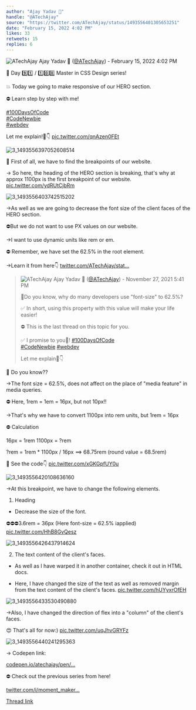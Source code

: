 ```yaml
---
author: "Ajay Yadav 🎯"
handle: "@ATechAjay"
source: "https://twitter.com/ATechAjay/status/1493556401305653251"
date: "February 15, 2022 4:02 PM"
likes: 33
retweets: 15
replies: 6
---
```

![ATechAjay](https://pbs.twimg.com/profile_images/1485567675111981057/mLsrcZdB_normal.jpg)
Ajay Yadav 🎯 ([@ATechAjay](https://twitter.com/ATechAjay)) - February 15, 2022 4:02 PM

💚 Day 9️⃣1️⃣ / 1️⃣0️⃣0️⃣ Master in CSS Design series!

💥 Today we going to make responsive of our HERO section.

⛔ Learn step by step with me!

[#100DaysOfCode](https://twitter.com/hashtag/100DaysOfCode)  
[#CodeNewbie](https://twitter.com/hashtag/CodeNewbie)  
[#webdev](https://twitter.com/hashtag/webdev) 

Let me explain!🧵👇 [pic.twitter.com/qnAzen0FEt](https://twitter.com/ATechAjay/status/1493556401305653251/photo/1)

![3_1493556397052608514](https://pbs.twimg.com/media/FLotoUJVQAIOzUc.jpg)

📌 First of all, we have to find the breakpoints of our website.

→ So here, the heading of the HERO section is breaking, that's why at approx 1100px is the first breakpoint of our website. [pic.twitter.com/ydRUtCjbRm](https://twitter.com/ATechAjay/status/1493556409316700161/photo/1)

![3_1493556403742515202](https://pbs.twimg.com/media/FLototEVIAIM2iP.jpg)

→As well as we are going to decrease the font size of the client faces of the HERO section.

⛔But we do not want to use PX values on our website.

→I want to use dynamic units like rem or em.

⛔ Remember, we have set the 62.5% in the root element.

→Learn it from here👇
[twitter.com/ATechAjay/stat…](https://twitter.com/ATechAjay/status/1464590307345899527)

> ![ATechAjay](https://pbs.twimg.com/profile_images/1485567675111981057/mLsrcZdB_normal.jpg)
> Ajay Yadav 🎯 ([@ATechAjay](https://twitter.com/ATechAjay)) - November 27, 2021 5:41 PM
> 
> 
> 🤔Do you know, why do many developers use "font-size" to 62.5%?
> 
> ✅ In short, using this property with this value will make your life easier!
> 
> ⛔ This is the last thread on this topic for you.
> 
> ✅ I promise to you💯!
> [#100DaysOfCode](https://twitter.com/hashtag/100DaysOfCode)  
> [#CodeNewbie](https://twitter.com/hashtag/CodeNewbie)  [#webdev](https://twitter.com/hashtag/webdev)  
> 
> Let me explain🧵👇

📌 Do you know??

→The font size = 62.5%, does not affect on the place of "media feature" in media queries.

⛔ Here, 1rem = 1em = 16px, but not 10px!!

→That's why we have to convert 1100px into rem units, but 1rem = 16px

⛔ Calculation

16px = 1rem
1100px = ?rem

?rem = 1rem * 1100px / 16px ==> 68.75rem (round value = 68.5rem)

👀 See the code👇 [pic.twitter.com/xGKGpfUY0u](https://twitter.com/ATechAjay/status/1493556424508542977/photo/1)

![3_1493556420108636160](https://pbs.twimg.com/media/FLotpqCUUAAH-PX.png)

→At this breakpoint, we have to change the following elements.

1. Heading

- Decrease the size of the font.

⛔⛔⛔3.6rem = 36px (Here font-size = 62.5% iapplied) [pic.twitter.com/HhB8GvQesz](https://twitter.com/ATechAjay/status/1493556431403945985/photo/1)

![3_1493556426437914624](https://pbs.twimg.com/media/FLotqBnVcAAI9po.png)

2. The text content of the client's faces.

- As well as I have warped it in another container, check it out in HTML docs.

- Here, I have changed the size of the text as well as removed margin from the text content of the client's faces. [pic.twitter.com/hUYyxrOfEH](https://twitter.com/ATechAjay/status/1493556438144147456/photo/1)

![3_1493556433530490880](https://pbs.twimg.com/media/FLotqcCVkAAWpF-.jpg)

→Also, I have changed the direction of flex into a "column" of the client's faces.

😍 That's all for now:) [pic.twitter.com/uqJhvGRYFz](https://twitter.com/ATechAjay/status/1493556444947304450/photo/1)

![3_1493556440241295363](https://pbs.twimg.com/media/FLotq1CUUAMp_00.jpg)

→ Codepen link:

[codepen.io/atechajay/pen/…](https://codepen.io/atechajay/pen/JjOrBoj)

⛔ Check out the previous series from here!

[twitter.com/i/moment_maker…](https://twitter.com/i/moment_maker/preview/1489575886211141636)

[Thread link](https://twitter.com/ATechAjay/status/1493556401305653251)